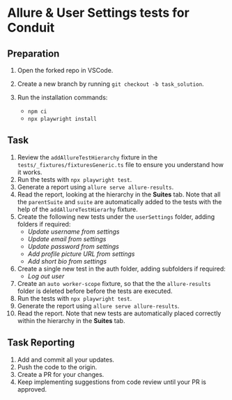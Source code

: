 # Allure & User Settings tests for Conduit

## Preparation

1. Open the forked repo in VSCode.
2. Create a new branch by running `git checkout -b task_solution`.
3. Run the installation commands:

    - `npm ci`
    - `npx playwright install`

## Task

1. Review the `addAllureTestHierarchy` fixture in the `tests/_fixtures/fixturesGeneric.ts` file to ensure you understand how it works.
2. Run the tests with `npx playwright test`.
3. Generate a report using `allure serve allure-results`.
4. Read the report, looking at the hierarchy in the **Suites** tab. Note that all the `parentSuite` and `suite` are automatically added to the tests with the help of the `addAllureTestHierarhy` fixture.
5. Create the following new tests under the `userSettings` folder, adding folders if required:
    - *Update username from settings*
    - *Update email from settings*
    - *Update password from settings*
    - *Add profile picture URL from settings*
    - *Add short bio from settings*
6. Create a single new test in the auth folder, adding subfolders if required:
    - *Log out user*
7. Create an `auto worker-scope` fixture, so that the the `allure-results` folder is deleted before before the tests are executed.
8. Run the tests with `npx playwright test`.
9. Generate the report using `allure serve allure-results`.
10. Read the report. Note that new tests are automatically placed correctly within the hierarchy in the **Suites** tab.   

## Task Reporting

1. Add and commit all your updates.
2. Push the code to the origin.
3. Create a PR for your changes.
4. Keep implementing suggestions from code review until your PR is approved.
